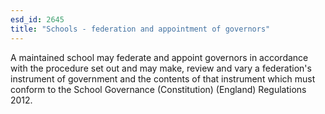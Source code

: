 ```yaml
---
esd_id: 2645
title: "Schools - federation and appointment of governors"
---
```


A maintained school may federate and appoint governors in accordance with the procedure set out and may make, review and vary a federation's instrument of government and the contents of that instrument which must conform to the School Governance (Constitution) (England) Regulations 2012.  

